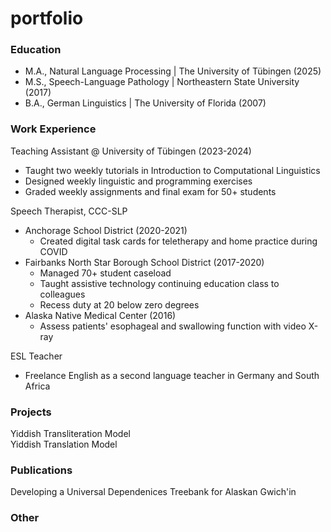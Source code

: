 # portfolio

### Education
- M.A., Natural Language Processing | The University of Tübingen (2025)  
- M.S., Speech-Language Pathology | Northeastern State University (2017)  
- B.A., German Linguistics | The University of Florida (2007)  

### Work Experience
Teaching Assistant @ University of Tübingen (2023-2024)
- Taught two weekly tutorials in Introduction to Computational Linguistics
- Designed weekly linguistic and programming exercises
- Graded weekly assignments and final exam for 50+ students

Speech Therapist, CCC-SLP
- Anchorage School District (2020-2021)
  - Created digital task cards for teletherapy and home practice during COVID
- Fairbanks North Star Borough School District (2017-2020)
  - Managed 70+ student caseload
  - Taught assistive technology continuing education class to colleagues
  - Recess duty at 20 below zero degrees
- Alaska Native Medical Center (2016)
  - Assess patients' esophageal and swallowing function with video X-ray
 
ESL Teacher
- Freelance English as a second language teacher in Germany and South Africa

### Projects
Yiddish Transliteration Model  
Yiddish Translation Model  

### Publications 
Developing a Universal Dependenices Treebank for Alaskan Gwich'in

### Other
